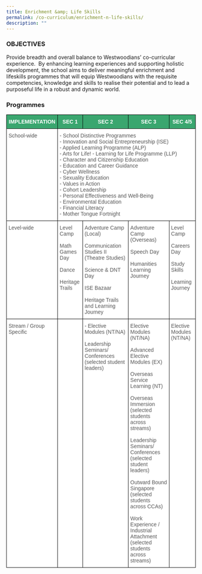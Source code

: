 ```yaml
---
title: Enrichment &amp; Life Skills
permalink: /co-curriculum/enrichment-n-life-skills/
description: ""
---
```

### OBJECTIVES

Provide breadth and overall balance to Westwoodians’ co-curricular experience. &nbsp;By enhancing learning experiences and supporting holistic development, the school aims to deliver meaningful enrichment and lifeskills programmes that will equip Westwoodians with the requisite competencies, knowledge and skills to realise their potential and to lead a purposeful life in a robust and dynamic world.

### Programmes

<style type="text/css">
.tg  {border-collapse:collapse;border-spacing:0;}
.tg td{border-color:black;border-style:solid;border-width:1px;font-family:Arial, sans-serif;font-size:14px;
  overflow:hidden;padding:10px 5px;word-break:normal;}
.tg th{border-color:black;border-style:solid;border-width:1px;font-family:Arial, sans-serif;font-size:14px;
  font-weight:normal;overflow:hidden;padding:10px 5px;word-break:normal;}
.tg .tg-0y1c{background-color:#3AA66F;color:#FFF;font-weight:bold;text-align:center;vertical-align:top}
.tg .tg-njgx{background-color:#FFF;color:#565656;text-align:left;vertical-align:top}
.tg .tg-mwz3{background-color:#FFF;color:#565656;text-align:left;vertical-align:middle}
</style>
<table class="tg">
<thead>
  <tr>
    <th class="tg-0y1c">IMPLEMENTATION</th>
    <th class="tg-0y1c">SEC 1</th>
    <th class="tg-0y1c">SEC 2</th>
    <th class="tg-0y1c">SEC 3</th>
    <th class="tg-0y1c">SEC 4/5</th>
  </tr>
</thead>
<tbody>
  <tr>
    <td class="tg-njgx"><span style="color:#565656">School-wide</span></td>
    <td class="tg-njgx" colspan="4">- School Distinctive Programmes<br>- Innovation and Social Entrepreneurship (ISE)<br>- Applied Learning Programme (ALP)<br>- Arts for Life! - Learning for Life Programme (LLP) <br>- Character and Citizenship Education<br>- Education and Career Guidance<br>- Cyber Wellness<br>- Sexuality Education<br>- Values in Action<br>- Cohort Leadership<br>- Personal Effectiveness and Well-Being<br>- Environmental Education<br>- Financial Literacy<br>- Mother Tongue Fortnight</td>
  </tr>
  <tr>
    <td class="tg-njgx"><span style="color:#565656">Level-wide</span></td>
    <td class="tg-njgx">Level Camp<br><br>Math Games Day<br><br>Dance<br><br>Heritage Trails</td>
    <td class="tg-njgx">Adventure Camp (Local)<br><br>Communication <br>Studies II (Theatre Studies)<br><br>Science &amp; DNT Day<br><br>ISE Bazaar<br><br>Heritage Trails and Learning Journey</td>
    <td class="tg-njgx">Adventure Camp (Overseas)<br><br> Speech Day<br><br>Humanities Learning Journey</td>
    <td class="tg-njgx">Level Camp<br><br>Careers Day<br><br>Study Skills<br><br>Learning Journey</td>
  </tr>
  <tr>
    <td class="tg-njgx"><span style="color:#565656">Stream / Group Specific</span></td>
    <td class="tg-mwz3"></td>
    <td class="tg-njgx">- Elective Modules (NT/NA)<br><br>Leadership Seminars/ Conferences (selected student leaders)</td>
    <td class="tg-njgx">Elective Modules (NT/NA)<br><br>Advanced Elective Modules (EX)<br><br>Overseas Service Learning (NT)<br><br>Overseas Immersion (selected students across streams)<br><br>Leadership Seminars/ Conferences (selected student leaders)<br><br>Outward Bound Singapore (selected students across CCAs)<br><br>Work Experience / Industrial Attachment (selected students across streams)</td>
    <td class="tg-njgx">Elective Modules (NT/NA)</td>
  </tr>
</tbody>
</table>